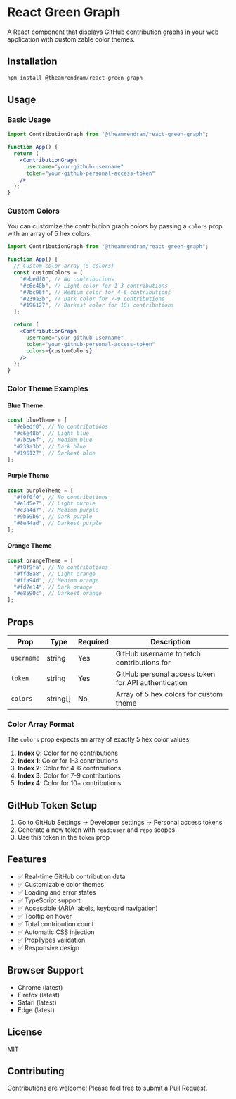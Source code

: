 # React Green Graph

A React component that displays GitHub contribution graphs in your web application with customizable color themes.

## Installation

```bash
npm install @theamrendram/react-green-graph
```

## Usage

### Basic Usage

```jsx
import ContributionGraph from "@theamrendram/react-green-graph";

function App() {
  return (
    <ContributionGraph
      username="your-github-username"
      token="your-github-personal-access-token"
    />
  );
}
```

### Custom Colors

You can customize the contribution graph colors by passing a `colors` prop with an array of 5 hex colors:

```jsx
import ContributionGraph from "@theamrendram/react-green-graph";

function App() {
  // Custom color array (5 colors)
  const customColors = [
    "#ebedf0", // No contributions
    "#c6e48b", // Light color for 1-3 contributions
    "#7bc96f", // Medium color for 4-6 contributions
    "#239a3b", // Dark color for 7-9 contributions
    "#196127", // Darkest color for 10+ contributions
  ];

  return (
    <ContributionGraph
      username="your-github-username"
      token="your-github-personal-access-token"
      colors={customColors}
    />
  );
}
```

### Color Theme Examples

#### Blue Theme

```jsx
const blueTheme = [
  "#ebedf0", // No contributions
  "#c6e48b", // Light blue
  "#7bc96f", // Medium blue
  "#239a3b", // Dark blue
  "#196127", // Darkest blue
];
```

#### Purple Theme

```jsx
const purpleTheme = [
  "#f0f0f0", // No contributions
  "#e1d5e7", // Light purple
  "#c3a4d7", // Medium purple
  "#9b59b6", // Dark purple
  "#8e44ad", // Darkest purple
];
```

#### Orange Theme

```jsx
const orangeTheme = [
  "#f8f9fa", // No contributions
  "#ffd8a8", // Light orange
  "#ffa94d", // Medium orange
  "#fd7e14", // Dark orange
  "#e8590c", // Darkest orange
];
```

## Props

| Prop       | Type     | Required | Description                                         |
| ---------- | -------- | -------- | --------------------------------------------------- |
| `username` | string   | Yes      | GitHub username to fetch contributions for          |
| `token`    | string   | Yes      | GitHub personal access token for API authentication |
| `colors`   | string[] | No       | Array of 5 hex colors for custom theme              |

### Color Array Format

The `colors` prop expects an array of exactly 5 hex color values:

1. **Index 0**: Color for no contributions
2. **Index 1**: Color for 1-3 contributions
3. **Index 2**: Color for 4-6 contributions
4. **Index 3**: Color for 7-9 contributions
5. **Index 4**: Color for 10+ contributions

## GitHub Token Setup

1. Go to GitHub Settings → Developer settings → Personal access tokens
2. Generate a new token with `read:user` and `repo` scopes
3. Use this token in the `token` prop

## Features

- ✅ Real-time GitHub contribution data
- ✅ Customizable color themes
- ✅ Loading and error states
- ✅ TypeScript support
- ✅ Accessible (ARIA labels, keyboard navigation)
- ✅ Tooltip on hover
- ✅ Total contribution count
- ✅ Automatic CSS injection
- ✅ PropTypes validation
- ✅ Responsive design

## Browser Support

- Chrome (latest)
- Firefox (latest)
- Safari (latest)
- Edge (latest)

## License

MIT

## Contributing

Contributions are welcome! Please feel free to submit a Pull Request.

